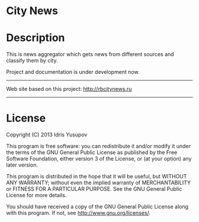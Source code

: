 City News
========================

# Description

This is news aggregator which gets news from different sources and classify them by city.

Project and documentation is under development now.

________________________

Web site based on this project: http://rbcitynews.ru

________________________

# License

Copyright (C) 2013 Idris Yusupov

This program is free software: you can redistribute it and/or modify
it under the terms of the GNU General Public License as published by
the Free Software Foundation, either version 3 of the License, or
(at your option) any later version.

This program is distributed in the hope that it will be useful,
but WITHOUT ANY WARRANTY; without even the implied warranty of
MERCHANTABILITY or FITNESS FOR A PARTICULAR PURPOSE.  See the
GNU General Public License for more details.

You should have received a copy of the GNU General Public License
along with this program.  If not, see <http://www.gnu.org/licenses/>.
